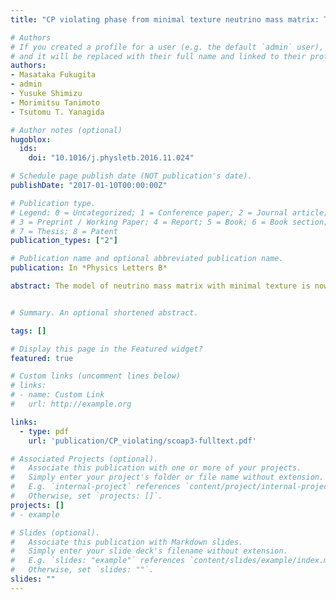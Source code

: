```yaml
---
title: "CP violating phase from minimal texture neutrino mass matrix: Test of the phase relevant to leptogenesis"

# Authors
# If you created a profile for a user (e.g. the default `admin` user), write the username (folder name) here 
# and it will be replaced with their full name and linked to their profile.
authors:
- Masataka Fukugita
- admin
- Yusuke Shimizu
- Morimitsu Tanimoto
- Tsutomu T. Yanagida

# Author notes (optional)
hugoblox:
  ids:
    doi: "10.1016/j.physletb.2016.11.024"

# Schedule page publish date (NOT publication's date).
publishDate: "2017-01-10T00:00:00Z"

# Publication type.
# Legend: 0 = Uncategorized; 1 = Conference paper; 2 = Journal article;
# 3 = Preprint / Working Paper; 4 = Report; 5 = Book; 6 = Book section;
# 7 = Thesis; 8 = Patent
publication_types: ["2"]

# Publication name and optional abbreviated publication name.
publication: In *Physics Letters B*

abstract: The model of neutrino mass matrix with minimal texture is now tightly constrained by experiment so that it can yield a prediction for the phase of CP violation. This phase is predicted to lie in the range $\delta_{CP}=0.77\pi–1.24\pi$. If neutrino oscillation experiment would find the CP violation phase outside this range, this means that the minimal-texture neutrino mass matrix, the element of which is all real, fails and the neutrino mass matrix must be complex, i.e., the phase must be present that is responsible for leptogenesis.


# Summary. An optional shortened abstract.

tags: []

# Display this page in the Featured widget?
featured: true

# Custom links (uncomment lines below)
# links:
# - name: Custom Link
#   url: http://example.org

links:
  - type: pdf
    url: 'publication/CP_violating/scoap3-fulltext.pdf'

# Associated Projects (optional).
#   Associate this publication with one or more of your projects.
#   Simply enter your project's folder or file name without extension.
#   E.g. `internal-project` references `content/project/internal-project/index.md`.
#   Otherwise, set `projects: []`.
projects: []
# - example

# Slides (optional).
#   Associate this publication with Markdown slides.
#   Simply enter your slide deck's filename without extension.
#   E.g. `slides: "example"` references `content/slides/example/index.md`.
#   Otherwise, set `slides: ""`.
slides: ""
---
```

